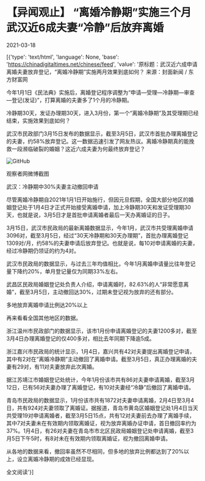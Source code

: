 # 【异闻观止】 “离婚冷静期”实施三个月 武汉近6成夫妻“冷静”后放弃离婚

2021-03-18

[{'type': 'text/html', 'language': None, 'base': 'https://chinadigitaltimes.net/chinese/feed', 'value': '原标题：武汉近六成申请离婚夫妻放弃登记，“离婚冷静期”实施两月效果到底如何？  来源：封面新闻 / 东方财富网

今年1月1日《民法典》实施后，离婚登记程序调整为“申请—受理—冷静期—审查—登记(发证)”，打算离婚的夫妻多了1个月的冷静期。

冷静期30天，发证办理期30天，进入3月份，第一个“离婚冷静期”及其受理期已经结束，实施效果到底如何？

武汉市民政部门3月15日发布的数据显示，截至3月5日，武汉市首批办理离婚登记的夫妻，约58%放弃登记。这一数据迅速引发了网友热议。离婚冷静期真的能挽救一段濒临破裂的婚姻？这近六成夫妻为何最终放弃登记？

![GitHub](https://chinadigitaltimes.net/chinese/files/2021/03/image-1616081837020.png)

 观察者网微博截图 

武汉：冷静期中30%夫妻主动撤回申请

尽管离婚冷静期自2021年1月1日开始施行，但因元旦假期，全国大部分地区的婚姻登记处于1月4日才正式开始接受离婚申请，加上冷静期30天和发证受理期30天，也就是说，3月5日才是首批申请离婚者最后一天办离婚证的日子。

3月15日，武汉市民政局的最新离婚数据显示，今年1月，武汉市共受理离婚申请3096对，截至3月5日，经过“30天冷静期和30天办理期”，首批办理离婚登记1309对/月，约58%的夫妻申请后放弃登记。也就是说，每10对申请离婚的夫妻，经过冷静期仍领证的约为4对。

武汉市民政局的数据显示，与过去三年均值相比，今年1月离婚申请量比往年登记量下降约20%，单月登记量仅为同期33%左右。

武昌区民政局婚姻登记处负责人介绍，申请离婚时，82.63%的人“非常愿意离婚”，截至3月5日，主动撤回达30%，过期未登记视为放弃的还有部分。

多地放弃离婚申请比例达20%以上

再来看看全国其他地区的数据。

浙江温州市民政部门的数据显示，该市1月份申请离婚登记的夫妻1200多对，截至3月4日办理离婚登记的仅400多对，相比去年同期下降逾5成。

浙江嘉兴市民政局的统计显示，1月4日，嘉兴共有42对夫妻提出离婚登记申请，其中有2对在“离婚冷静期”主动撤回了离婚申请。截至3月5日，真正办理离婚的夫妻有29对，有11对夫妻放弃此次离婚。

据江苏靖江市婚姻登记处统计，今年1月份该市共有86对夫妻申请离婚，截至3月12日，已有56对夫妻办理了离婚登记，有10对夫妻经“冷静”后撤回了离婚申请。

青岛市民政局的数据显示，1月份该市共有1872对夫妻申请离婚，2月4日至3月4日，共有924对夫妻领取了离婚证。据报道，青岛市黄岛区婚姻登记处1月4日当天共受理19对申请离婚者，截至3月5日15点，共有12对夫妻前去办理了离婚手续，其中7对夫妻未在有效期内领取离婚证，视为放弃离婚办证申请，首日撤回率约为37%。1月4日，有26对夫妻在青岛市市北区民政局婚姻登记处申请离婚，截至3月5日下午5时，有8对未在有效期内领取离婚证，视为撤回离婚申请。

从各地的数据来看，撤回率虽然不尽相同，但多地的放弃比例都达到了20%以上，设立离婚冷静期的成效已经显现。

全文阅读'}]